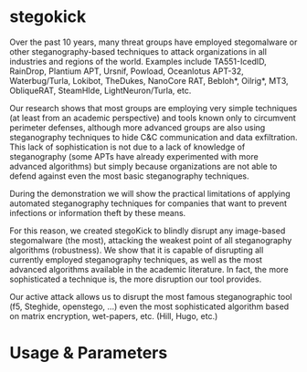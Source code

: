 # stegokick

Over the past 10 years, many threat groups have employed stegomalware or other steganography-based techniques to attack organizations in all industries and regions of the world. Examples include TA551-IcedID, RainDrop, Plantium APT, Ursnif, Powload, Oceanlotus APT-32, Waterbug/Turla, Lokibot, TheDukes, NanoCore RAT, Bebloh*, Oilrig*, MT3, ObliqueRAT, SteamHIde, LightNeuron/Turla, etc.

Our research shows that most groups are employing very simple techniques (at least from an academic perspective) and tools known only to circumvent perimeter defenses, although more advanced groups are also using steganography techniques to hide C&C communication and data exfiltration. This lack of sophistication is not due to a lack of knowledge of steganography (some APTs have already experimented with more advanced algorithms) but simply because organizations are not able to defend against even the most basic steganography techniques.

During the demonstration we will show the practical limitations of applying automated steganography techniques for companies that want to prevent infections or information theft by these means.

For this reason, we created stegoKick to blindly disrupt any image-based stegomalware (the most), attacking the weakest point of all steganography algorithms (robustness). We show that it is capable of disrupting all currently employed steganography techniques, as well as the most advanced algorithms available in the academic literature. In fact, the more sophisticated a technique is, the more disruption our tool provides.

Our active attack allows us to disrupt the most famous steganographic tool (f5, Steghide, openstego, ...) even the most sophisticated algorithm based on matrix encryption, wet-papers, etc. (Hill, Hugo, etc.)

# Usage & Parameters
